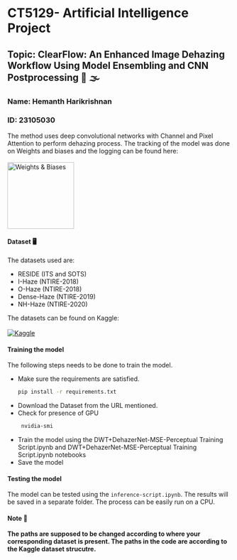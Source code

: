 # CT5129- Artificial Intelligence Project 
## Topic: ClearFlow: An Enhanced Image Dehazing Workflow Using Model Ensembling and CNN Postprocessing 📸 🌫
### Name: Hemanth Harikrishnan
### ID: 23105030

The method uses deep convolutional networks with Channel and Pixel Attention to perform dehazing process. The tracking of the model was done on Weights and biases and the logging can be found here: 
<br><br>
[<img src="https://raw.githubusercontent.com/wandb/assets/main/wandb-github-badge-28.svg" alt="Weights & Biases" width="150"/>](https://api.wandb.ai/links/hemanthh17/k66xssih)

      
#### Dataset 🖥
The datasets used are: 
- RESIDE (ITS and SOTS)
- I-Haze (NTIRE-2018)
- O-Haze (NTIRE-2018)
- Dense-Haze (NTIRE-2019)
- NH-Haze (NTIRE-2020)

The datasets can be found on Kaggle:
<br><br>
[![Kaggle](https://img.shields.io/badge/Kaggle-blue)](https://www.kaggle.com/datasets/hemanthhari/dehazing-dataset-thesis)

#### Training the model 
The following steps needs to be done to train the model.
- Make sure the requirements are satisfied. <br>
  ```sh
  pip install -r requirements.txt
  ```
- Download the Dataset from the URL mentioned.
- Check for presence of GPU  <br>
  ```sh
   nvidia-smi
  ```
- Train the model using the DWT+DehazerNet-MSE-Perceptual Training Script.ipynb and DWT+DehazerNet-MSE-Perceptual Training Script.ipynb notebooks
- Save the model
#### Testing the model
The model can be tested using the ```inference-script.ipynb```. The results will be saved in a separate folder. The process can be easily run on a CPU.

#### Note 📝
<b>The paths are supposed to be changed according to where your corresponding dataset is present. The paths in the code are according to the Kaggle dataset strucutre.</b>
